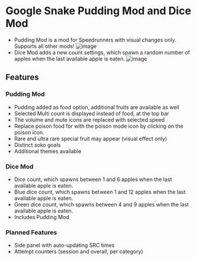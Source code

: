 # Google Snake Pudding Mod and Dice Mod
* Pudding Mod is a mod for Speedrunners with visual changes only. Supports all other mods!
![image](https://user-images.githubusercontent.com/6286286/229340513-0d40cf9d-006f-445e-ab71-736e85962204.png)
* Dice Mod adds a new count settings, which spawn a random number of apples when the last available apple is eaten.
![image](https://user-images.githubusercontent.com/6286286/229340568-efaf4844-24cc-4869-ab26-23a22a729b8c.png)

## Features
### Pudding Mod
* Pudding added as food option, additional fruits are available as well
* Selected Multi count is displayed instead of food, at the top bar
* The volume and mute icons are replaced with selected speed
* Replace poison food for with the poison mode icon by clicking on the poison icon.
* Rare and ultra rare special fruit may appear (visual effect only)
* Distinct soko goals
* Additional themes available

### Dice Mod
* Dice count, which spawns between 1 and 6 apples when the last available apple is eaten.
* Blue dice count, which spawns between 1 and 12 apples when the last available apple is eaten.
* Green dice count, which spawns between 4 and 9 apples when the last available apple is eaten.
* Includes Pudding Mod

### Planned Features
* Side panel with auto-updating SRC times
* Attempt counters (session and overall, per category)
